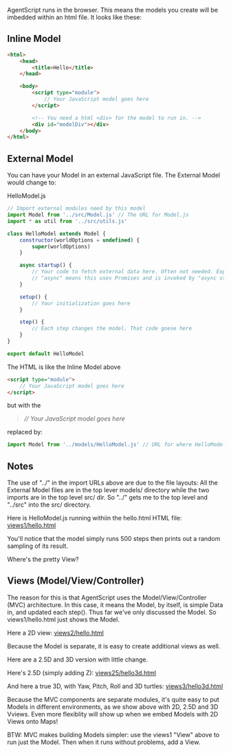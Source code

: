 <!-- # Overview -->

AgentScript runs in the browser. This means the models you create will be imbedded
within an html file. It looks like these:

## Inline Model

```html
<html>
    <head>
        <title>Hello</title>
    </head>

    <body>
        <script type="module">
            // Your JavaScript model goes here
        </script>

        <!-- You need a html <div> for the model to run in. -->
        <div id="modelDiv"></div>
    </body>
</html>
```

## External Model

You can have your Model in an external JavaScript file. The External Model would change to:

HelloModel.js

```javascript
// Import external modules need by this model
import Model from '../src/Model.js' // The URL for Model.js
import * as util from '../src/utils.js'

class HelloModel extends Model {
    constructor(worldOptions = undefined) {
        super(worldOptions)
    }

    async startup() {
        // Your code to fetch external data here. Often not needed. Expert note:
        // "async" means this uses Promises and is invoked by "async startup()"
    }

    setup() {
        // Your initialization goes here
    }

    step() {
        // Each step changes the model. That code goese here
    }
}

export default HelloModel
```

The HTML is like the Inline Model above

```html
<script type="module">
    // Your JavaScript model goes here
</script>
```

but with the

> _// Your JavaScript model goes here_

replaced by:

```javascript
import Model from '../models/HelloModel.js' // URL for where HelloModel.js is
```

## Notes

The use of "../" in the import URLs above are due to the file layouts:
All the External Model files are in the top lever models/ directory while
the two imports are in the top level src/ dir. So "../" gets me to the top level
and "../src" into the src/ directory.

Here is HelloModel.js running withiin the hello.html HTML file:
[views1/hello.html](../views1/hello.html)

You'll notice that the model simply runs 500 steps then prints out a random
sampling of its result.

Where's the pretty View?

## Views (Model/View/Controller)

The reason for this is that AgentScript uses the Model/View/Controller (MVC) architecture.
In this case, it means the Model, by itself, is simple Data in, and updated each step().
Thus far we've only discussed the Model. So views1/hello.html just shows the Model.

Here a 2D view: [views2/hello.html](../views2/hello.html)

Because the Model is separate, it is easy to create additional views as well.

Here are a 2.5D and 3D version with little change.

Here's 2.5D (simply adding Z): [views25/hello3d.html](../views25/hello3d.html)

And here a true 3D, with Yaw, Pitch, Roll and 3D turtles: [views3/hello3d.html](../views3/hello3d.html)

Because the MVC components are separate modules, it's quite easy to put Models
in different environments, as we show above with 2D, 2.5D and 3D Vviews.
Even more flexiblity will show up when we embed Models with 2D Views onto Maps!

BTW: MVC makes building Models simpler: use the views1 "View" above to run just the Model.
Then when it runs without problems, add a View.

